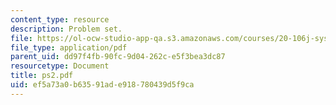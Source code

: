 ```yaml
---
content_type: resource
description: Problem set.
file: https://ol-ocw-studio-app-qa.s3.amazonaws.com/courses/20-106j-systems-microbiology-fall-2006/ef5a73a0b63591ade918780439d5f9ca_ps2.pdf
file_type: application/pdf
parent_uid: dd97f4fb-90fc-9d04-262c-e5f3bea3dc87
resourcetype: Document
title: ps2.pdf
uid: ef5a73a0-b635-91ad-e918-780439d5f9ca
---
```

